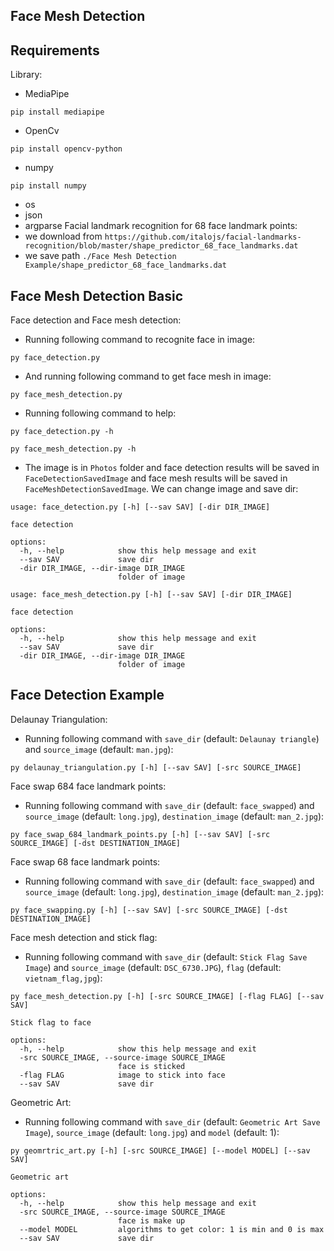 ## **Face Mesh Detection**

## Requirements
Library:
- MediaPipe
```
pip install mediapipe
```
- OpenCv
```
pip install opencv-python
```
- numpy
```
pip install numpy
```
- os
- json
- argparse
Facial landmark recognition for 68 face landmark points:
- we download from `https://github.com/italojs/facial-landmarks-recognition/blob/master/shape_predictor_68_face_landmarks.dat`
- we save path `./Face Mesh Detection Example/shape_predictor_68_face_landmarks.dat`
## Face Mesh Detection Basic
Face detection and Face mesh detection:
- Running following command to recognite face in image:
```
py face_detection.py
```
- And running following command to get face mesh in image:
```
py face_mesh_detection.py
```
- Running following command to help:
```
py face_detection.py -h
```
```
py face_mesh_detection.py -h
```
- The image is in `Photos` folder and face detection results will be saved in `FaceDetectionSavedImage` and face mesh results will be saved in `FaceMeshDetectionSavedImage`. We can change image and save dir:
```
usage: face_detection.py [-h] [--sav SAV] [-dir DIR_IMAGE]

face detection

options:
  -h, --help            show this help message and exit
  --sav SAV             save dir
  -dir DIR_IMAGE, --dir-image DIR_IMAGE
                        folder of image
```
```
usage: face_mesh_detection.py [-h] [--sav SAV] [-dir DIR_IMAGE]

face detection

options:
  -h, --help            show this help message and exit
  --sav SAV             save dir
  -dir DIR_IMAGE, --dir-image DIR_IMAGE
                        folder of image
```
## Face Detection Example
Delaunay Triangulation:
- Running following command with `save_dir` (default: `Delaunay triangle`) and `source_image` (default: `man.jpg`):
```
py delaunay_triangulation.py [-h] [--sav SAV] [-src SOURCE_IMAGE]
```
Face swap 684 face landmark points:
- Running following command with `save_dir` (default: `face_swapped`) and `source_image` (default: `long.jpg`), `destination_image` (default: `man_2.jpg`):
```
py face_swap_684_landmark_points.py [-h] [--sav SAV] [-src SOURCE_IMAGE] [-dst DESTINATION_IMAGE]
```
Face swap 68 face landmark points:
- Running following command with `save_dir` (default: `face_swapped`) and `source_image` (default: `long.jpg`), `destination_image` (default: `man_2.jpg`):
```
py face_swapping.py [-h] [--sav SAV] [-src SOURCE_IMAGE] [-dst DESTINATION_IMAGE]
```
Face mesh detection and stick flag:
- Running following command with `save_dir` (default: `Stick Flag Save Image`) and `source_image` (default: `DSC_6730.JPG`), `flag` (default: `vietnam_flag,jpg`):
```
py face_mesh_detection.py [-h] [-src SOURCE_IMAGE] [-flag FLAG] [--sav SAV]
```
```
Stick flag to face

options:
  -h, --help            show this help message and exit
  -src SOURCE_IMAGE, --source-image SOURCE_IMAGE
                        face is sticked
  -flag FLAG            image to stick into face
  --sav SAV             save dir
```
Geometric Art:
- Running following command with `save_dir` (default: `Geometric Art Save Image`), `source_image` (default: `long.jpg`) and `model` (default: 1):
```
py geomrtric_art.py [-h] [-src SOURCE_IMAGE] [--model MODEL] [--sav SAV]
```
```
Geometric art

options:
  -h, --help            show this help message and exit
  -src SOURCE_IMAGE, --source-image SOURCE_IMAGE
                        face is make up
  --model MODEL         algorithms to get color: 1 is min and 0 is max
  --sav SAV             save dir
```
